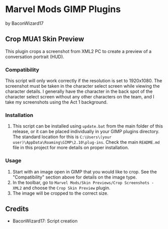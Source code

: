 # Marvel Mods GIMP Plugins
by BaconWizard17
## Crop MUA1 Skin Preview
This plugin crops a screenshot from XML2 PC to create a preview of a conversation portrait (HUD).

### Compatibility
This script will only work correctly if the resolution is set to 1920x1080. The screenshot must be taken in the character select screen while viewing the character details. I generally have the character in the back spot of the character select screen without any other characters on the team, and I take my screenshots using the Act 1 background.

### Installation
 1. This script can be installed using `update.bat` from the main folder of this release, or it can be placed individually in your GIMP plugins directory. The standard location for this is `C:\Users\(your user)\AppData\Roaming\GIMP\2.10\plug-ins`. Check the main `README.md` file in this project for more details on proper installation.

### Usage
1. Start with an image open in GIMP that you would like to crop. See the "Compatibility" section above for details on the image type.
2. In the toolbar, go to `Marvel Mods/Skin Previews/Crop Screenshots - XML2` and choose the `Crop Skin Preview` plugin.
3. The image will be cropped to the correct size.

## Credits
- BaconWizard17: Script creation